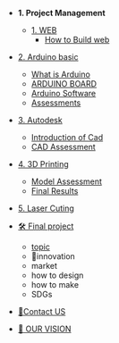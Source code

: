 <!-- 侧边栏 docs/_sidebar.md -->
- **1. Project Management**
   - [1. WEB](web/Web2Designing.md)
     - [How to Build web](Web/Web2Designing.md)
- [2. Arduino basic](Arduino/arduino.md)
  - [ What is Arduino ](Arduino/arduino.md)
  - [ARDUINO BOARD](Arduino/board.md)
  - [Arduino Software]()
  - [Assessments](Arduino/Assmnt.md)
- [3. Autodesk](Cad/cad.md)
  - [Introduction of Cad](Cad/cad.md)
  - [CAD Assessment](Cad/IntroductionofCad.md)
- [4. 3D Printing](3D/3Dprinting.md)
  - [Model Assessment](3D/3Dprinting.md)
  - [Final Results](3D/postpros.md)
- [5. Laser Cuting](Fusion/laser.md)
- [🛠 Final project](FinalProject.md)
   - [topic](FinalProject.md) 
   - 🧠innovation
   - market
   - how to design 
   - how to make
   - SDGs

- [👥Contact US](AboutUs/contactUS.md)

- [👀 OUR VISION](AboutUs/newvision.md)